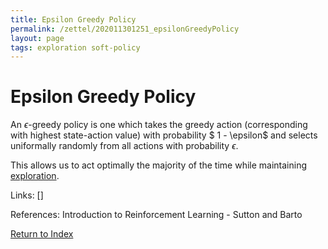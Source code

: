 ```yaml
---
title: Epsilon Greedy Policy
permalink: /zettel/202011301251_epsilonGreedyPolicy
layout: page
tags: exploration soft-policy
---
```

# Epsilon Greedy Policy

An $\epsilon$-greedy policy is one which takes the greedy action (corresponding with highest 
state-action value) with probability $ 1 - \epsilon$ and selects uniformally randomly from 
all actions with probability $\epsilon$.

This allows us to act optimally the majority of the time while maintaining [exploration](TODOs).

Links: []

References: Introduction to Reinforcement Learning - Sutton and Barto

[Return to Index](index)